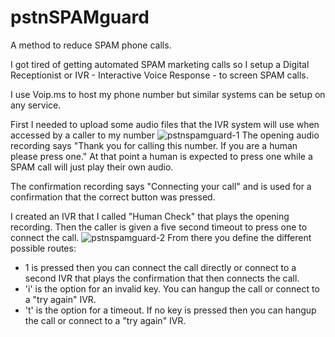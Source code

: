 # pstnSPAMguard
A method to reduce SPAM phone calls.

I got tired of getting automated SPAM marketing calls so I setup a Digital Receptionist or IVR - Interactive Voice Response - to screen SPAM calls.

I use Voip.ms to host my phone number but similar systems can be setup on any service.

First I needed to upload some audio files that the IVR system will use when accessed by a caller to my number 
![pstnspamguard-1](https://github.com/evdelen/pstnSPAMguard/assets/373773/0f0cfd42-cfad-4506-b60c-0ff21dbf00c7)
The opening audio recording says "Thank you for calling this number. If you are a human please press one." At that point a human is expected to press one while a SPAM call will just play their own audio.

The confirmation recording says "Connecting your call" and is used for a confirmation that the correct button was pressed.

I created an IVR that I called "Human Check" that plays the opening recording. Then the caller is given a five second timeout to press one to connect the call.
![pstnspamguard-2](https://github.com/evdelen/pstnSPAMguard/assets/373773/960acc95-059f-4d86-ba95-c44675d320c4)
From there you define the different possible routes:
- 1 is pressed then you can connect the call directly or connect to a second IVR that plays the confirmation that then connects the call.
- 'i' is the option for an invalid key. You can hangup the call or connect to a "try again" IVR.
- 't' is the option for a timeout. If no key is pressed then you can hangup the call or connect to a "try again" IVR.


